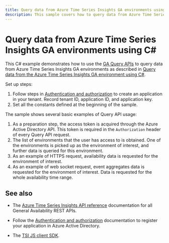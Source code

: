 ```yaml
---
title: Query data from Azure Time Series Insights GA environments using C#
description: This sample covers how to query data from Azure Time Series Insights GA environments using C#.
---
```


# Query data from Azure Time Series Insights GA environments using C#

This C# example demonstrates how to use the [GA Query APIs](https://docs.microsoft.com/rest/api/time-series-insights/ga-query) to query data from Azure Time Series Insights GA environments as described in [Query data from the Azure Time Series Insights GA environment using C#](https://docs.microsoft.com/azure/time-series-insights/time-series-insights-query-data-csharp).

Set up steps:
1. Follow steps in [Authentication and authorization](https://docs.microsoft.com/en-us/azure/time-series-insights/time-series-insights-authentication-and-authorization) to create an application in your tenant. Record tenant ID, application ID, and application key.
1. Set all the constants defined at the beginning of the sample.

The sample shows several basic examples of Query API usage:
1. As a preparation step, the access token is acquired through the Azure Active Directory API. This token is required in the `Authorization` header of every Query API request.
1. The list of environments that the user has access to is obtained. One of the environments is picked up as the environment of interest, and further data is queried for this environment.
1. As an example of HTTPS request, availability data is requested for the environment of interest.
1. As an example of web socket request, event aggregates data is requested for the environment of interest. Data is requested for the whole availability time range.

## See also

* The [Azure Time Series Insights API reference](https://docs.microsoft.com/rest/api/time-series-insights/ga) documentation for all General Availability REST APIs.

* Follow the [Authentication and authorization](https://docs.microsoft.com/azure/time-series-insights/time-series-insights-authentication-and-authorization#summary-and-best-practices) documentation to register your application in Azure Active Directory.

* The [TSI JS client SDK](https://github.com/microsoft/tsiclient/blob/master/docs/API.md).
